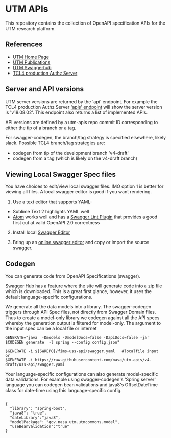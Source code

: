 # UTM APIs

This repository contains the collection of OpenAPI specification APIs for the UTM research platform.

## References

- [UTM Home Page](https://utm.arc.nasa.gov/)
- [UTM Publications](https://utm.arc.nasa.gov/documents.shtml)
- [UTM Swaggerhub](https://app.swaggerhub.com/organizations/utm)
- [TCL4 production Authz Server](https://utmalpha.arc.nasa.gov/fimsAuthServer/api)


##  Server and API versions

UTM server versions are returned by the 'api' endpoint.  For example the TCL4 production Authz Server ['apis' endpoint](https://utmalpha.arc.nasa.gov/fimsAuthServer/api) will show the server version is 'v18.08.02'.  This endpoint also returns a list of implemented APIs.

API versions are defined by a utm-apis repo commit ID corresponding to either the tip of a branch or a tag.

For swagger-codegen, the branch/tag strategy is specified elsewhere, likely slack.  Possible TCL4 branch/tag strategies are:
* codegen from tip of the development branch 'v4-draft'
* codegen from a tag  (which is likely on the v4-draft branch)

## Viewing Local Swagger Spec files

You have choices to edit/view local swagger files. IMO option 1 is better for viewing all files.  A local swagger editor is good if you want rendering.

1. Use a text editor that supports YAML:
  - Sublime Text 2 highlights YAML well
  - [Atom](https://atom.io/) works well and has a [Swagger Lint Plugin](https://atom.io/packages/linter-swagger) that provides a good first cut at valid OpenAPI 2.0 correctness

2. Install local [Swagger Editor](https://swagger.io/swagger-editor/)

3. Bring up an [online swagger editor](https://editor.swagger.io/) and copy or import the source swagger.


## Codegen

You can generate code from OpenAPI Specifications (swagger).

Swagger Hub has a feature where the site will generate code into a zip file which is downloaded.  This is a great first glance, however, it uses the default language-specific configurations.

We generate all the data models into a library.  The swagger-codegen triggers through API Spec files, not directly from Swagger Domain files. Thus to create a model-only library we codegen against all the API specs whereby the generation
output is filtered for model-only. The argument to the input spec can be a local file or internet

````````
GENERATE="java  -Dmodels -DmodelDocs=false -DapiDocs=false -jar $CODEGEN generate  -l spring --config config.json"

$GENERATE -i ${SWREPO}/fims-uss-api/swagger.yaml   #localfile input
or
$GENERATE -i https://raw.githubusercontent.com/nasa/utm-apis/v4-draft/uss-api/swagger.yaml

````````

Your language-specific configurations can also generate model-specific data validations. For example using swagger-codegen's 'Spring server' language you can codegen bean validations and java8's OffsetDateTime class for date-time using this language-specific config.

````````

{
  "library": "spring-boot",
  "java8": "true",
  "dateLibrary":"java8",
  "modelPackage": "gov.nasa.utm.utmcommons.model",
  "useBeanValidation":"true"
}

````````
